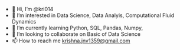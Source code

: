 - 👋 Hi, I’m @kri014
- 👀 I’m interested in Data Science, Data Analyis, Computational Fluid Dynamics
- 🌱 I’m currently learning Python, SQL, Pandas, Numpy, 
- 💞️ I’m looking to collaborate on Basic of Data Science
- 📫 How to reach me krishna.jnv1359@gmail.com

<!---
kri014/kri014 is a ✨ special ✨ repository because its `README.md` (this file) appears on your GitHub profile.
You can click the Preview link to take a look at your changes.
--->
